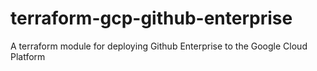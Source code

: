 # terraform-gcp-github-enterprise
A terraform module for deploying Github Enterprise to the Google Cloud Platform

